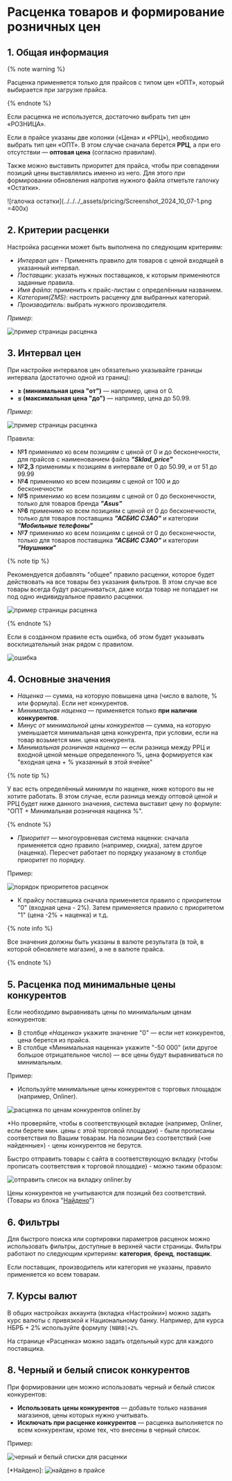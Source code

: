 # Расценка товаров и формирование розничных цен

## 1. Общая информация


{% note warning %}

Расценка применяется только для прайсов с типом цен «ОПТ», который выбирается при загрузке прайса.

{% endnote %}

Если расценка не используется, достаточно выбрать тип цен «РОЗНИЦА».

Если в прайсе указаны две колонки («Цена» и «РРЦ»), необходимо выбрать тип цен «ОПТ». В этом случае сначала берется **РРЦ**, а при его отсутствии — **оптовая цена** (согласно правилам).

Также можно выставить приоритет для прайса, чтобы при совпадении позиций цены выставлялись именно из него. Для этого при формировании обновления напротив нужного файла отметьте галочку «Остатки».

![галочка остатки](../../../_assets/pricing/Screenshot_2024_10_07-1.png =400x)

## 2. Критерии расценки

Настройка расценки может быть выполнена по следующим критериям:

- _Интервал цен_ - Применять правило для товаров с ценой входящей в указанный интервал.
- _Поставщик_: указать нужных поставщиков, к которым применяются заданные правила.
- _Имя файла_: применить к прайс-листам с определённым названием.
- _Категория(ZMS)_: настроить расценку для выбранных категорий.
- _Производитель_: выбрать нужного производителя.

_Пример_:

![пример страницы расценка](../../../_assets/pricing/Screenshot_2024_10_07-2.png)

## 3. Интервал цен

При настройке интервалов цен обязательно указывайте границы интервала (достаточно одной из границ):

- **≥ (минимальная цена "от")** — например, цена от 0.
- **≤ (максимальная цена "до")** — например, цена до 50.99.

_Пример_:

![пример страницы расценка](../../../_assets/pricing/Screenshot_2024_10_07-7.png)

 Правила:
* №**1** применимо ко всем позициям с ценой от 0 и до бесконечности, для прайсов с наименованием файла **_"Sklad_price"_**
* №**2,3** применимы к позициям в интервале от 0 до 50.99, и от 51 до 99.99
* №**4** применимо ко всем позициям с ценой от 100 и до бесконечности
* №**5** применимо ко всем позициям с ценой от 0 до бесконечности, только для товаров бренда **_"Asus"_**
* №**6** применимо ко всем позициям с ценой от 0 до бесконечности, только для товаров поставщика **_"АСБИС СЗАО"_** и категории **_"Мобильные телефоны"_**
* №**7** применимо ко всем позициям с ценой от 0 до бесконечности, только для товаров поставщика **_"АСБИС СЗАО"_** и категории **_"Наушники"_**


{% note tip %}

Рекомендуется добавлять "общее" правило расценки, которое будет действовать на все товары без указания фильтров.
В этом случае все товары всегда будут расцениваться, даже когда товар не попадает ни под одно индивидуальное правило расценки.

![пример страницы расценка](../../../_assets/pricing/Screenshot_2024_10_07-6.png)

{% endnote %}

Если в созданном правиле есть ошибка, об этом будет указывать восклицательный знак рядом с правилом.

![ошибка](../../../_assets/pricing/Screenshot_2024_10_07-9.png)



## 4. Основные значения

- _Наценка_ — сумма, на которую повышена цена (число в валюте, % или формула). Если нет конкурентов.
- _Минимальная наценка_ — применяется только **при наличии конкурентов**.
- _Минус от минимальной цены конкурентов_ — сумма, на которую уменьшается минимальная цена конкурента, при условии, если на товар возьмется мин. цена конкурента.
- _Минимальная розничная наценка_ — если разница между РРЦ и входной ценой меньше определенного %, цена формируется как "входная цена + % указанный в этой ячейке"

{% note tip %}

  У вас есть определённый минимум по наценке, ниже которого вы не хотите работать. В этом случае, если разница между оптовой ценой и РРЦ будет ниже данного значения, система выставит цену по формуле: "ОПТ + Минимальная розничная наценка %".

{% endnote %}

- _Приоритет_ — многоуровневая система наценки: сначала применяется одно правило (например, скидка), затем другое (наценка). Пересчет работает по порядку указаному в столбце приоритет по порядку.

Пример:

![порядок приоритетов расценок](../../../_assets/pricing/Screenshot_2024_10_07-10.png)

- К прайсу поставщика сначала применяется правило с приоритетом "0" (входная цена - 2%). Затем применяется правило с приоритетом "1" (цена -2% + наценка) и т.д.

{% note info %}

Все значения должны быть указаны в валюте результата (в той, в которой обновляете магазин), а не в валюте прайса.

{% endnote %}

## 5. Расценка под минимальные цены конкурентов

Если необходимо выравнивать цены по минимальным ценам конкурентов:

- В столбце _«Наценка»_ укажите значение "0" — если нет конкурентов, цена берется из прайса.
- В столбце «Минимальная наценка» укажите "-50 000" (или другое большое отрицательное число) — все цены будут выравниваться по минимальным.

Пример:

- Используйте минимальные цены конкурентов с торговых площадок (например, Onliner).

![расценка по ценам конкурентов onliner.by](../../../_assets/pricing/Screenshot_2024_10_07-12.png)

*Но проверяйте, чтобы в соответствующей вкладке (например, Onliner, если берете мин. цены с этой торговой площадки) - были прописаны соответствия по Вашим товарам. На позиции без соответствий («не найденные») - цены конкурентов не берутся.

Быстро отправить товары с сайта в соответствующую вкладку (чтобы прописать соответствия к торговой площадке) - можно таким образом:

![отправить список на вкладку onliner.by](../../../_assets/pricing/Screenshot_2024_10_08-1.png)

Цены конкурентов не учитываются для позиций без соответствий. (Товары из блока "[Найдено](*Найдено)")

## 6. Фильтры

Для быстрого поиска или сортировки параметров расценок можно использовать фильтры, доступные в верхней части страницы. Фильтры работают по следующим критериям: **категория**, **бренд**, **поставщик**.

Если поставщик, производитель или категория не указаны, правило применяется ко всем товарам.

## 7. Курсы валют

В общих настройках аккаунта (вкладка «Настройки») можно задать курс валюты с привязкой к Национальному банку. Например, для курса НБРБ + 2% используйте формулу `[NBRB]+2%`.

На странице «Расценка» можно задать отдельный курс для каждого поставщика.

## 8. Черный и белый список конкурентов

При формировании цен можно использовать черный и белый список конкурентов:

- **Использовать цены конкурентов** — добавьте только названия магазинов, цены которых нужно учитывать.
- **Исключать при расценке конкурентов** — расценка выполняется по всем конкурентам, кроме тех, что внесены в черный список.

Пример:


![черный и белый списки для расценки](../../../_assets/pricing/Screenshot_2024_10_08-2.png)


[*Найдено]: ![найдено в прайсе](../../../_assets/pricing/Screenshot_2024_10_07-14.png)



